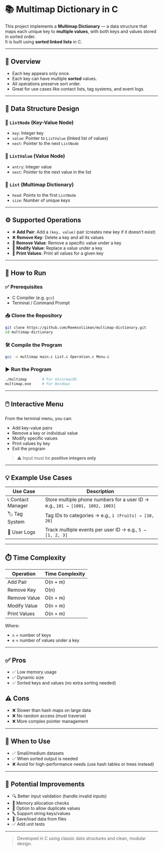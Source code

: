 
# 📚 Multimap Dictionary in C

This project implements a **Multimap Dictionary** — a data structure that maps each unique key to **multiple values**, with both keys and values stored in sorted order.  
It is built using **sorted linked lists** in C.

---

## 📌 Overview

- Each key appears only once.
- Each key can have multiple **sorted** values.
- All operations preserve sort order.
- Great for use cases like contact lists, tag systems, and event logs.

---

## 🧱 Data Structure Design

### 🔹 `ListNode` (Key-Value Node)
- `key`: Integer key  
- `value`: Pointer to `ListValue` (linked list of values)  
- `next`: Pointer to the next `ListNode`

### 🔸 `ListValue` (Value Node)
- `entry`: Integer value  
- `next`: Pointer to the next value in the list

### 🧩 `List` (Multimap Dictionary)
- `head`: Points to the first `ListNode`  
- `size`: Number of unique keys

---

## ⚙️ Supported Operations

- ➕ **Add Pair**: Add a `(key, value)` pair (creates new key if it doesn't exist)  
- ❌ **Remove Key**: Delete a key and all its values  
- 🧹 **Remove Value**: Remove a specific value under a key  
- 📝 **Modify Value**: Replace a value under a key  
- 📄 **Print Values**: Print all values for a given key

---

## 🧪 How to Run

### ✅ Prerequisites
- C Compiler (e.g. `gcc`)  
- Terminal / Command Prompt

### 📥 Clone the Repository

```bash
git clone https://github.com/Reemsoliiman/multimap-dictionary.git
cd multimap-dictionary
````

### 🛠️ Compile the Program

```bash
gcc -o multimap main.c List.c Operation.c Menu.c
```

### ▶️ Run the Program

```bash
./multimap       # For Unix/macOS
multimap.exe     # For Windows
```

---

## 🖱️ Interactive Menu

From the terminal menu, you can:

* Add key-value pairs
* Remove a key or individual value
* Modify specific values
* Print values by key
* Exit the program

> ⚠️ Input must be **positive integers only**

---

## 💡 Example Use Cases

| Use Case           | Description                                                                   |
| ------------------ | ----------------------------------------------------------------------------- |
| 📞 Contact Manager | Store multiple phone numbers for a user ID → e.g., `101 → [1001, 1002, 1003]` |
| 🏷️ Tag System     | Tag IDs to categories → e.g., `1 (Fruits) → [10, 20]`                         |
| 🧾 User Logs       | Track multiple events per user ID → e.g., `5 → [1, 2, 3]`                     |

---

## ⏱️ Time Complexity

| Operation    | Time Complexity |
| ------------ | --------------- |
| Add Pair     | O(n + m)        |
| Remove Key   | O(n)            |
| Remove Value | O(n + m)        |
| Modify Value | O(n + m)        |
| Print Values | O(n + m)        |

Where:

* `n` = number of keys
* `m` = number of values under a key

---

## ✅ Pros

* ✅ Low memory usage
* ✅ Dynamic size
* ✅ Sorted keys and values (no extra sorting needed)

## ⚠️ Cons

* ❌ Slower than hash maps on large data
* ❌ No random access (must traverse)
* ❌ More complex pointer management

---

## 🧠 When to Use

* ✅ Small/medium datasets
* ✅ When sorted output is needed
* ❌ Avoid for high-performance needs (use hash tables or trees instead)

---

## 🚀 Potential Improvements

* 🔍 Better input validation (handle invalid inputs)
* 🧠 Memory allocation checks
* 🔁 Option to allow duplicate values
* 🔤 Support string keys/values
* 💾 Save/load data from files
* ✅ Add unit tests

---

> Developed in C using classic data structures and clean, modular design.

